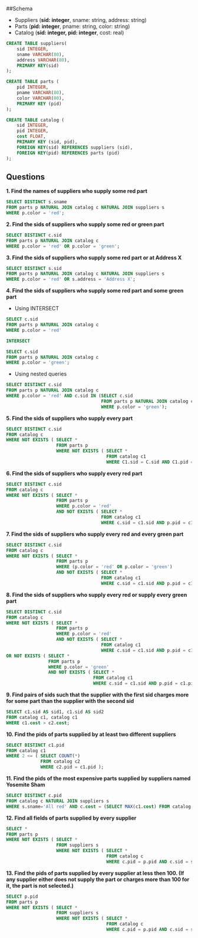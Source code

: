 ##Schema
 * Suppliers (**sid: integer**, sname: string, address: string)
 * Parts (**pid: integer**, pname: string, color: string)
 * Catalog (**sid: integer, pid: integer**, cost: real)

```sql
CREATE TABLE suppliers(
	sid INTEGER,
	sname VARCHAR(80),
	address VARCHAR(80), 
	PRIMARY KEY(sid)
);

CREATE TABLE parts (
	pid INTEGER, 
	pname VARCHAR(80), 
	color VARCHAR(80), 
	PRIMARY KEY (pid)
);

CREATE TABLE catalog (
	sid INTEGER, 
	pid INTEGER, 
	cost FLOAT, 
	PRIMARY KEY (sid, pid), 
	FOREIGN KEY(sid) REFERENCES suppliers (sid), 
	FOREIGN KEY(pid) REFERENCES parts (pid)
);
```

## Questions

**1. Find the names of suppliers who supply some red part**
``` sql
SELECT DISTINCT s.sname
FROM parts p NATURAL JOIN catalog c NATURAL JOIN suppliers s
WHERE p.color = 'red';
```

**2. Find the sids of suppliers who supply some red or green part**
``` sql
SELECT DISTINCT c.sid
FROM parts p NATURAL JOIN catalog c
WHERE p.color = 'red' OR p.color = 'green';
```

**3. Find the sids of suppliers who supply some red part or at Address X**
```sql
SELECT DISTINCT s.sid
FROM parts p NATURAL JOIN catalog c NATURAL JOIN suppliers s
WHERE p.color = 'red' OR s.address = 'Address X';
```

**4. Find the sids of suppliers who supply some red part and some green part**
  * Using INTERSECT
  ``` sql
  SELECT c.sid
  FROM parts p NATURAL JOIN catalog c
  WHERE p.color = 'red'
  
  INTERSECT
  
  SELECT c.sid
  FROM parts p NATURAL JOIN catalog c
  WHERE p.color = 'green';
  ```
  
  * Using nested queries
  ``` sql
  SELECT DISTINCT c.sid
  FROM parts p NATURAL JOIN catalog c
  WHERE p.color = 'red' AND c.sid IN (SELECT c.sid
                                      FROM parts p NATURAL JOIN catalog c
                                      WHERE p.color = 'green');
  ```

**5. Find the sids of suppliers who supply every part**
```sql
SELECT DISTINCT c.sid
FROM catalog c
WHERE NOT EXISTS ( SELECT *
                   FROM parts p
                   WHERE NOT EXISTS ( SELECT *
                                      FROM catalog c1
                                      WHERE C1.sid = C.sid AND C1.pid = p.pid ));
```

**6. Find the sids of suppliers who supply every red part**
```sql
SELECT DISTINCT c.sid
FROM catalog c
WHERE NOT EXISTS ( SELECT *
                   FROM parts p
                   WHERE p.color = 'red'
                   AND NOT EXISTS ( SELECT *
                                    FROM catalog c1
                                    WHERE c.sid = c1.sid AND p.pid = c1.pid ))
```

**7. Find the sids of suppliers who supply every red and every green part**
```sql
SELECT DISTINCT c.sid
FROM catalog c
WHERE NOT EXISTS ( SELECT *
                   FROM parts p
                   WHERE (p.color = 'red' OR p.color = 'green')
                   AND NOT EXISTS ( SELECT *
                                    FROM catalog c1
                                    WHERE c.sid = c1.sid AND p.pid = c1.pid ));
```

**8. Find the sids of suppliers who supply every red or supply every green part**
```sql
SELECT DISTINCT c.sid
FROM catalog c
WHERE NOT EXISTS ( SELECT *
                   FROM parts p
                   WHERE p.color = 'red'
                   AND NOT EXISTS ( SELECT *
                                    FROM catalog c1
                                    WHERE c.sid = c1.sid AND p.pid = c1.pid ));
OR NOT EXISTS ( SELECT *
                FROM parts p
                WHERE p.color = 'green'
                AND NOT EXISTS ( SELECT *
                                 FROM catalog c1
                                 WHERE c.sid = c1.sid AND p.pid = c1.pid ));
```
**9. Find pairs of sids such that the supplier with the first sid charges more for some part than the supplier with the second sid**
```sql
SELECT c1.sid AS sid1, c1.sid AS sid2
FROM catalog c1, catalog c1
WHERE c1.cost > c2.cost;
```

**10. Find the pids of parts supplied by at least two different suppliers**
```sql
SELECT DISTINCT c1.pid
FROM catalog c1
WHERE 2 <= ( SELECT COUNT(*)
             FROM catalog c2
             WHERE c2.pid = c1.pid );
```

**11. Find the pids of the most expensive parts supplied by suppliers named Yosemite Sham**
```sql
SELECT DISTINCT c.pid
FROM catalog c NATURAL JOIN suppliers s
WHERE s.sname='All red' AND c.cost = (SELECT MAX(c1.cost) FROM catalog c1);
```

**12. Find all fields of parts supplied by every supplier**
``` sql
SELECT *
FROM parts p
WHERE NOT EXISTS ( SELECT *
                   FROM suppliers s
                   WHERE NOT EXISTS ( SELECT *
                                      FROM catalog c
                                      WHERE c.pid = p.pid AND c.sid = s.sid ));
```

**13. Find the pids of parts supplied by every supplier at less then 100. (If any supplier either does not supply the part or charges more than 100 for it, the part is not selected.)**
``` sql
SELECT p.pid
FROM parts p
WHERE NOT EXISTS ( SELECT *
                   FROM suppliers s
                   WHERE NOT EXISTS ( SELECT *
                                      FROM catalog c
                                      WHERE c.pid = p.pid AND c.sid = s.sid AND c.cost < 100));
```
